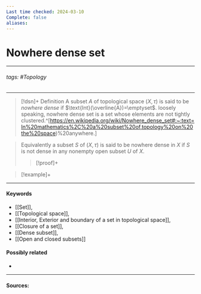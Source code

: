 ```yaml
---
Last time checked: 2024-03-10
Complete: false
aliases:
---
```

# Nowhere dense set
***
###### tags: #Topology 
***
>[!dsn]+ Definition
>A subset $A$ of topological space $(X,\tau)$ is said to be *nowhere dense* if $\text{Int}(\overline{A})=\emptyset$.
>loosely speaking, nowhere dense set is a set whose elements are not tightly clustered.^[https://en.wikipedia.org/wiki/Nowhere_dense_set#:~:text=In%20mathematics%2C%20a%20subset%20of,topology%20on%20the%20space)%20anywhere.]

>Equivalently a subset $S$ of $(X,\tau)$ is said to be nowhere dense in $X$ if $S$ is not dense in any nonempty open subset $U$ of $X$.
>>[!proof]+
>>

>[!example]+ 
>
***
#### Keywords
- [[Set]],
- [[Topological space]],
- [[Interior, Exterior and boundary of a set in topological space]],
- [[Closure of a set]],
- [[Dense subset]],
- [[Open and closed subsets]]
#### Possibly related
- 
***
#### Sources: